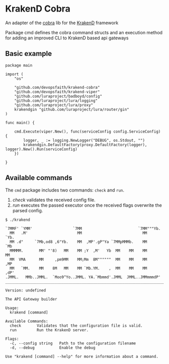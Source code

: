 KrakenD Cobra
====

An adapter of the [cobra](http://github.com/spf13/cobra) lib for the [KrakenD](http://www.krakend.io) framework

Package cmd defines the cobra command structs and an execution method for adding an improved CLI to
KrakenD based api gateways

## Basic example

```
package main

import (
	"os"

	"github.com/devopsfaith/krakend-cobra"
	"github.com/devopsfaith/krakend-viper"
	"github.com/luraproject/badboyd/config"
	"github.com/luraproject/lura/logging"
	"github.com/luraproject/lura/proxy"
	krakendgin "github.com/luraproject/lura/router/gin"
)

func main() {

	cmd.Execute(viper.New(), func(serviceConfig config.ServiceConfig) {
		logger, _ := logging.NewLogger("DEBUG", os.Stdout, "")
		krakendgin.DefaultFactory(proxy.DefaultFactory(logger), logger).New().Run(serviceConfig)
	})

}
```

## Available commands

The `cmd` package includes two commands: `check` and `run`. 

1. *check* validates the received config file.
2. *run* executes the passed executor once the received flags overwrite the parsed config.

```
$ ./krakend

`7MMF' `YMM'                  `7MM                         `7MM"""Yb.
  MM   .M'                      MM                           MM    `Yb.
  MM .d"     `7Mb,od8 ,6"Yb.    MM  ,MP'.gP"Ya `7MMpMMMb.    MM     `Mb
  MMMMM.       MM' "'8)   MM    MM ;Y  ,M'   Yb  MM    MM    MM      MM
  MM  VMA      MM     ,pm9MM    MM;Mm  8M""""""  MM    MM    MM     ,MP
  MM   `MM.    MM    8M   MM    MM `Mb.YM.    ,  MM    MM    MM    ,dP'
.JMML.   MMb..JMML.  `Moo9^Yo..JMML. YA.`Mbmmd'.JMML  JMML..JMMmmmdP'
_______________________________________________________________________

Version: undefined

The API Gateway builder

Usage:
  krakend [command]

Available Commands:
  check       Validates that the configuration file is valid.
  run         Run the KrakenD server.

Flags:
  -c, --config string   Path to the configuration filename
  -d, --debug           Enable the debug

Use "krakend [command] --help" for more information about a command.
```
